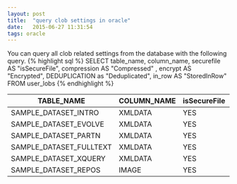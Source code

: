 ```yaml
---
layout: post
title:  "query clob settings in oracle"
date:   2015-06-27 11:31:54
tags: oracle
---
```

You can query all clob related settings from the database with the following query.
{% highlight sql %}
SELECT table_name,
  column_name,
  securefile  AS "isSecureFile",
  compression AS "Compressed" ,
  encrypt     AS "Encrypted",
  DEDUPLICATION as "Deduplicated",
  in_row      AS "StoredInRow"
FROM user_lobs
{% endhighlight %}

| TABLE_NAME            |  COLUMN_NAME  | isSecureFile | Compressed | Encrypted | Deduplicated | StoredInRow |
| --------------------- | -----------| ---------|---|-|-| -|
|SAMPLE_DATASET_INTRO|XMLDATA|YES|NO|NO|NO|YES|
|SAMPLE_DATASET_EVOLVE|XMLDATA|YES|NO|NO|NO|YES|
|SAMPLE_DATASET_PARTN|XMLDATA|YES|NO|NO|NO|YES|
|SAMPLE_DATASET_FULLTEXT|XMLDATA|YES|NO|NO|NO|YES|
|SAMPLE_DATASET_XQUERY|XMLDATA|YES|NO|NO|NO|YES|
|SAMPLE_DATASET_REPOS|IMAGE|YES|NO|NO|NO|YES|
